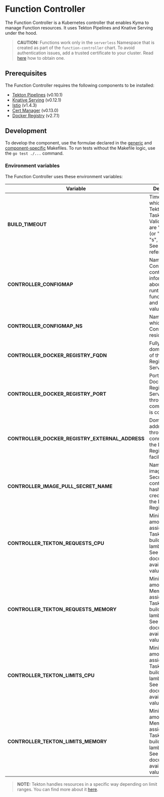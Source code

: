 # Function Controller

The Function Controller is a Kubernetes controller that enables Kyma to manage Function resources. It uses Tekton Pipelines and Knative Serving under the hood.

> **CAUTION:** Functions work only in the `serverless` Namespace that is created as part of the `function-controller` chart. To avoid authentication issues, add a trusted certificate to your cluster. Read [here](https://kyma-project.io/docs/#installation-install-kyma-with-your-own-domain-generate-the-tls-certificate) how to obtain one.

## Prerequisites

The Function Controller requires the following components to be installed:

- [Tekton Pipelines](https://github.com/tektoncd/pipeline/releases) (v0.10.1)
- [Knative Serving](https://github.com/knative/serving/releases) (v0.12.1)
- [Istio](https://github.com/istio/istio/releases) (v1.4.3)
- [Cert Manager](https://github.com/jetstack/cert-manager) (v0.13.0)
- [Docker Registry](https://github.com/docker/distribution) (v2.7.1)

## Development

To develop the component, use the formulae declared in the [generic](/common/makefiles/generic-make-go.mk) and [component-specific](./Makefile) Makefiles. To run tests without the Makefile logic, use the `go test ./...` command.

### Environment variables

The Function Controller uses these environment variables:

| Variable                                        | Description                                                                                                                                                                                                                                | Default value                                                       |
| ----------------------------------------------- | ------------------------------------------------------------------------------------------------------------------------------------------------------------------------------------------------------------------------------------------ | ------------------------------------------------------------------- |
| **BUILD_TIMEOUT**                               | Timeout after which building Tekton TaskRuns fails. Valid time units are "ns", "us" (or "µs"), "ms", "s", "m", "h". See [this](https://golang.org/pkg/time/#ParseDuration) link for reference.                                             | `30m`                                                               |
| **CONTROLLER_CONFIGMAP**                        | Name of the ConfigMap containing information about available runtimes, function types, and default values                                                                                                                                  | `fn-config`                                                         |
| **CONTROLLER_CONFIGMAP_NS**                     | Namespace in which the ConfigMap resides.                                                                                                                                                                                                  | `default`                                                           |
| **CONTROLLER_DOCKER_REGISTRY_FQDN**             | Fully qualified domain name of the Docker Registry Service                                                                                                                                                                                 | `function-controller-docker-registry.kyma-system.svc.cluster.local` |
| **CONTROLLER_DOCKER_REGISTRY_PORT**             | Port of the Docker Registry Service through which communication is conducted                                                                                                                                                               | `5000`                                                              |
| **CONTROLLER_DOCKER_REGISTRY_EXTERNAL_ADDRESS** | Domain address through which connection to the Docker Registry is facilitated                                                                                                                                                              | `https://registry.kyma.local`                                       |
| **CONTROLLER_IMAGE_PULL_SECRET_NAME**           | Name of the image Pull Secret which contains hashed credentials to the Docker Registry                                                                                                                                                     | `regcred`                                                           |
| **CONTROLLER_TEKTON_REQUESTS_CPU**              | Minimum amount of CPU assigned to the TaskRun to build the lambda image. See [this](https://kubernetes.io/docs/concepts/configuration/manage-compute-resources-container/#meaning-of-cpu) document for available values.                   | `350m`                                                              |
| **CONTROLLER_TEKTON_REQUESTS_MEMORY**           | Minimum amount of Memory assigned to the TaskRun to build the lambda image. See [this](https://kubernetes.io/docs/concepts/configuration/manage-compute-resources-container/#meaning-of-cpu) document for available values. | `600Mi`                                                               |
| **CONTROLLER_TEKTON_LIMITS_CPU**                | Minimum amount of CPU assigned to the TaskRun to build the lambda image. See [this](https://kubernetes.io/docs/concepts/configuration/manage-compute-resources-container/#meaning-of-cpu) document for available values.  | `400m`                                                                |
| **CONTROLLER_TEKTON_LIMITS_MEMORY**             | Minimum amount of Memory assigned to the TaskRun to build the lambda image. See [this](https://kubernetes.io/docs/concepts/configuration/manage-compute-resources-container/#meaning-of-cpu) document for available values. | `700Mi`                                                              |

> **NOTE:** Tekton handles resources in a specific way depending on limit ranges. You can find more about it [here](https://github.com/tektoncd/pipeline/blob/master/docs/taskruns.md#limitranges).

